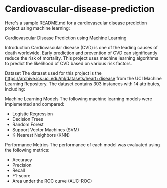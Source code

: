# Cardiovascular-disease-prediction
Here's a sample README.md for a cardiovascular disease prediction project using machine learning:

Cardiovascular Disease Prediction using Machine Learning

Introduction
Cardiovascular disease (CVD) is one of the leading causes of death worldwide. Early prediction and prevention of CVD can significantly reduce the risk of mortality. This project uses machine learning algorithms to predict the likelihood of CVD based on various risk factors.

Dataset
The dataset used for this project is the https://archive.ics.uci.edu/ml/datasets/heart+disease from the UCI Machine Learning Repository. The dataset contains 303 instances with 14 attributes, including:

Machine Learning Models
The following machine learning models were implemented and compared:

- Logistic Regression
- Decision Trees
- Random Forest
- Support Vector Machines (SVM)
- K-Nearest Neighbors (KNN)

Performance Metrics
The performance of each model was evaluated using the following metrics:

- Accuracy
- Precision
- Recall
- F1-score
- Area under the ROC curve (AUC-ROC)





